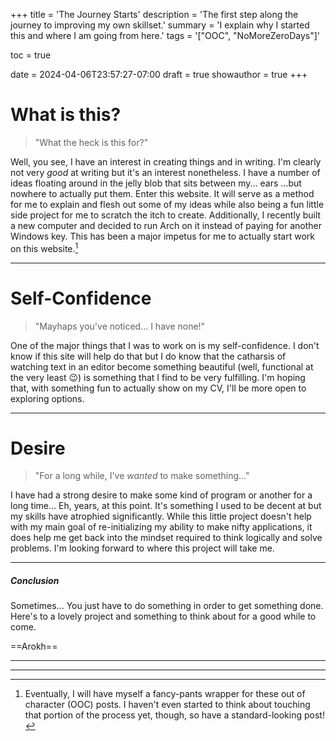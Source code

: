 +++
title = 'The Journey Starts'
description = 'The first step along the journey to improving my own skillset.'
summary = 'I explain why I started this and where I am going from here.'
tags = '["OOC", "NoMoreZeroDays"]'

toc = true

date = 2024-04-06T23:57:27-07:00
draft = true
showauthor = true
+++

# What is this?

> "What the heck is this for?"

Well, you see, I have an interest in creating things and in writing. I'm clearly not very
_good_ at writing but it's an interest nonetheless. I have a number of ideas floating
around in the jelly blob that sits between my... ears ...but nowhere to actually put them.
Enter this website. It will serve as a method for me to explain and flesh out some of my
ideas while also being a fun little side project for me to scratch the itch to create.
Additionally, I recently built a new computer and decided to run Arch on it instead of
paying for another Windows key. This has been a major impetus for me to actually start
work on this website.[^ooc-note]

---

# Self-Confidence

> "Mayhaps you've noticed... I have none!"

One of the major things that I was to work on is my self-confidence. I don't know if this
site will help do that but I do know that the catharsis of watching text in an editor
become something beautiful (well, functional at the very least :wink:) is something that I
find to be very fulfilling. I'm hoping that, with something fun to actually show on my
CV, I'll be more open to exploring options.

---

# Desire

> "For a long while, I've _wanted_ to make something..."

I have had a strong desire to make some kind of program or another for a long time...
Eh, years, at this point. It's something I used to be decent at but my skills have
atrophied significantly. While this little project doesn't help with my main goal of
re-initializing my ability to make nifty applications, it does help me get back into the
mindset required to think logically and solve problems. I'm looking forward to where this
project will take me.

---

##### Conclusion

Sometimes... You just have to do something in order to get something done.
Here's to a lovely project and something to think about for a good while to come.

==Arokh==

---
---

[^ooc-note]: Eventually, I will have myself a fancy-pants wrapper for these out of
    character (OOC) posts. I haven't even started to think about touching that portion of
    the process yet, though, so have a standard-looking post!
